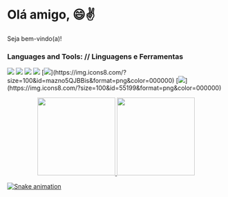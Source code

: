 # Olá amigo, :smile::v:

Seja bem-vindo(a)! 



 

<h3 align="left">Languages and Tools: // Linguagens e Ferramentas 
</h3><p align="left"  target=> 
<img src="https://img.icons8.com/color/48/000000/javascript--v1.png"/>
<img src="https://img.icons8.com/color/48/000000/nodejs.png"/>
<img src="https://img.icons8.com/fluent/48/000000/mysql-logo.png"/>
<img src="https://img.icons8.com/nolan/48/git.png"/>
[<img src="https://img.icons8.com/nolan/48/lua.png"/>](https://img.icons8.com/?size=100&id=mazno5QJBBis&format=png&color=000000)
[<img src="https://img.icons8.com/nolan/48/c++.png"/>](https://img.icons8.com/?size=100&id=55199&format=png&color=000000)
 
<div align="center">
  <a href="https://github.com/LucasJLSantos">
  <img height="180em" src="https://github-readme-stats.vercel.app/api?username=LucasJLSantos&show_icons=true&theme=dracula&include_all_commits=true&count_private=true"/>
  <img height="180em" src="https://github-readme-stats.vercel.app/api/top-langs/?username=LucasJLSantos&layout=compact&langs_count=7&theme=dracula"/>
</div>

 <div> 
 
  
 ![Snake animation](https://github.com/Master-Lukaa/Master-Lukaa/blob/output/github-contribution-grid-snake.svg)
 
</div>

